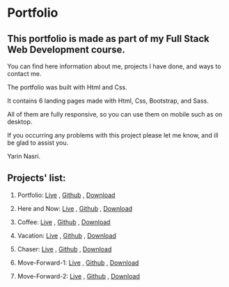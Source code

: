 # Portfolio

## This portfolio is made as part of my Full Stack Web Development course.

You can find here information about me, projects I have done, and ways to contact me.

The portfolio was built with Html and Css.

It contains 6 landing pages made with Html, Css, Bootstrap, and Sass.

All of them are fully responsive, so you can use them on mobile such as on desktop.

If you occurring any problems with this project please let me know, and ill be glad to assist you.

Yarin Nasri.

## Projects' list:

1. Portfolio:
   [Live](https://yarinnasri.github.io/Portfolio.github.io/) , [Github](https://github.com/Yarinnasri/Portfolio.github.io) , [Download](https://github.com/Yarinnasri/Portfolio.github.io/archive/refs/heads/master.zip)

2. Here and Now:
   [Live](https://yarinnasri.github.io/Landing-Page-1-Here-and-Now/) , [Github](https://github.com/Yarinnasri/Landing-Page-1-Here-and-Now) , [Download](https://github.com/Yarinnasri/Landing-Page-1-Here-and-Now/archive/main.zip)

3. Coffee:
   [Live](https://yarinnasri.github.io/Landing-Page-2-Coffee/) , [Github](https://github.com/Yarinnasri/Landing-Page-2-Coffee) , [Download](https://github.com/Yarinnasri/Landing-Page-2-Coffee/archive/main.zip)

4. Vacation:
   [Live](https://yarinnasri.github.io/Landing-Page-3-Vacation/) , [Github](https://github.com/Yarinnasri/Landing-Page-3-Vacation) , [Download](https://github.com/Yarinnasri/Landing-Page-3-Vacation/archive/main.zip)

5. Chaser:
   [Live](https://yarinnasri.github.io/Landing-Page-4-Chaser/) , [Github](https://github.com/Yarinnasri/Landing-Page-4-Chaser) , [Download](https://github.com/Yarinnasri/Landing-Page-4-Chaser/archive/main.zip)

6. Move-Forward-1:
   [Live](https://yarinnasri.github.io/Landing-Page-5-Move-Forward-1/) , [Github](https://github.com/Yarinnasri/Landing-Page-5-Move-Forward-1) , [Download](https://github.com/Yarinnasri/Landing-Page-5-Move-Forward-1/archive/main.zip)

7. Move-Forward-2:
   [Live](https://yarinnasri.github.io/Landing-Page-6-Move-Forward-2/) , [Github](https://github.com/Yarinnasri/Landing-Page-6-Move-Forward-2) , [Download](https://github.com/Yarinnasri/Landing-Page-6-Move-Forward-2/archive/main.zip)
